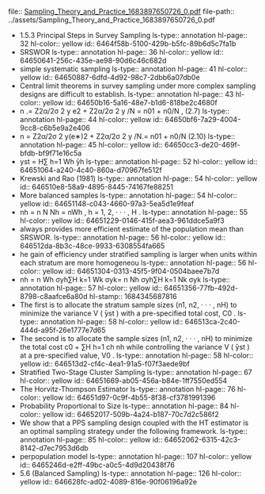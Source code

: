 file:: [Sampling_Theory_and_Practice_1683897650726_0.pdf](../assets/Sampling_Theory_and_Practice_1683897650726_0.pdf)
file-path:: ../assets/Sampling_Theory_and_Practice_1683897650726_0.pdf

- 1.5.3 Principal Steps in Survey Sampling
  ls-type:: annotation
  hl-page:: 32
  hl-color:: yellow
  id:: 6464f58b-5100-429b-b5fc-89b6d5c7fa1b
- SRSWOR
  ls-type:: annotation
  hl-page:: 36
  hl-color:: yellow
  id:: 64650641-256c-435e-ae98-90d6c46c682d
- simple systematic sampling
  ls-type:: annotation
  hl-page:: 41
  hl-color:: yellow
  id:: 64650887-6dfd-4d92-98c7-2dbb6a07db0e
- Central limit theorems in survey sampling under more complex sampling designs are difficult to establish.
  ls-type:: annotation
  hl-page:: 43
  hl-color:: yellow
  id:: 64650b16-5a16-48e7-b1d6-818be2c4680f
- n .= Z2α/2σ 2 y e2 + Z2α/2σ 2 y /N = n01 + n0/N , (2.7)
  ls-type:: annotation
  hl-page:: 44
  hl-color:: yellow
  id:: 64650bf6-7a29-4004-9cc8-c6b5e9a2e406
- n = Z2α/2σ 2 y(e∗)2 + Z2α/2σ 2 y /N.= n01 + n0/N (2.10)
  ls-type:: annotation
  hl-page:: 45
  hl-color:: yellow
  id:: 64650cc3-de20-469f-bfdb-bf9f71e16c5a
- yst = H∑ h=1 Wh  ̄yh
  ls-type:: annotation
  hl-page:: 52
  hl-color:: yellow
  id:: 64651064-a240-4c40-860a-d70967fe512f
- Krewski and Rao (1981)
  ls-type:: annotation
  hl-page:: 54
  hl-color:: yellow
  id:: 646510e8-58a9-4895-8445-74167fe88251
- More balanced samples
  ls-type:: annotation
  hl-page:: 54
  hl-color:: yellow
  id:: 64651148-c043-4660-97a3-5ea5d1e9feaf
- nh = n N Nh = nWh , h = 1, 2, · · · , H .
  ls-type:: annotation
  hl-page:: 55
  hl-color:: yellow
  id:: 64651229-0146-415f-aea3-961ddce5a9f3
- always provides more efficient estimate of the population mean than SRSWOR.
  ls-type:: annotation
  hl-page:: 56
  hl-color:: yellow
  id:: 646512da-8b3c-48ce-9933-6308554fa665
- he gain of efficiency under stratified sampling is larger when units within each stratum are more homogeneou
  ls-type:: annotation
  hl-page:: 56
  hl-color:: yellow
  id:: 64651304-0313-45f5-9f04-0504baee7b7d
- nh = n Wh σyh∑H k=1 Wk σyk= n Nh σyh∑H k=1 Nk σyk
  ls-type:: annotation
  hl-page:: 57
  hl-color:: yellow
  id:: 64651356-77fb-492d-8798-c8aafce6a80d
  hl-stamp:: 1684345687816
- The first is to allocate the stratum sample sizes (n1, n2, · · · , nH) to minimize the variance V (  ̄yst ) with a pre-specified total cost, C0 .
  ls-type:: annotation
  hl-page:: 58
  hl-color:: yellow
  id:: 646513ca-2c40-444d-a95f-26e1777e7d65
- The second is to allocate the sample sizes (n1, n2, · · · , nH) to minimize the total cost c0 + ∑H h=1 ch nh while controlling the variance V (  ̄yst ) at a pre-specified value, V0 .
  ls-type:: annotation
  hl-page:: 58
  hl-color:: yellow
  id:: 646513d2-cf4c-4ea1-91a5-f07f3aede9bf
- Stratified Two-Stage Cluster Sampling
  ls-type:: annotation
  hl-page:: 67
  hl-color:: yellow
  id:: 64651669-ab05-456a-b84e-1ff7550ed554
- The Horvitz-Thompson Estimator
  ls-type:: annotation
  hl-page:: 76
  hl-color:: yellow
  id:: 64651d97-0c9f-4b55-8f38-cf3781991396
- Probability Proportional to Size
  ls-type:: annotation
  hl-page:: 84
  hl-color:: yellow
  id:: 64652017-509b-4a24-b187-70c7d2c586f2
- We show that a PPS sampling design coupled with the HT estimator is an optimal sampling strategy under the following framework.
  ls-type:: annotation
  hl-page:: 85
  hl-color:: yellow
  id:: 64652062-6315-42c3-8142-d7ec7953d6db
- perpopulation model
  ls-type:: annotation
  hl-page:: 107
  hl-color:: yellow
  id:: 6465246d-e2ff-49bc-a0c5-4d9d20438f76
- 5.6 (Balanced Sampling) 
  ls-type:: annotation
  hl-page:: 126
  hl-color:: yellow
  id:: 646628fc-ad02-4089-816e-90f06196a92e